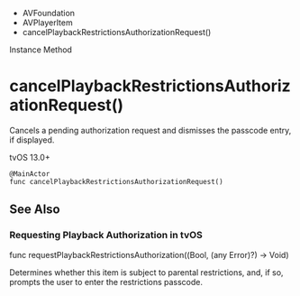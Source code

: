 

- AVFoundation
- AVPlayerItem
-  cancelPlaybackRestrictionsAuthorizationRequest() 

Instance Method

# cancelPlaybackRestrictionsAuthorizationRequest()

Cancels a pending authorization request and dismisses the passcode entry, if displayed.

tvOS 13.0+

``` source
@MainActor
func cancelPlaybackRestrictionsAuthorizationRequest()
```

## See Also

### Requesting Playback Authorization in tvOS

func requestPlaybackRestrictionsAuthorization((Bool, (any Error)?) -> Void)

Determines whether this item is subject to parental restrictions, and, if so, prompts the user to enter the restrictions passcode.

